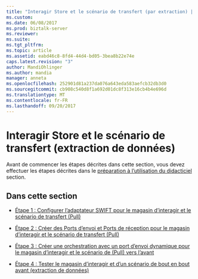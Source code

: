 ```yaml
---
title: "Interagir Store et le scénario de transfert (par extraction) | Documents Microsoft"
ms.custom: 
ms.date: 06/08/2017
ms.prod: biztalk-server
ms.reviewer: 
ms.suite: 
ms.tgt_pltfrm: 
ms.topic: article
ms.assetid: eabd46c8-8fd4-44d4-bd05-3bea8b22e74e
caps.latest.revision: "3"
author: MandiOhlinger
ms.author: mandia
manager: anneta
ms.openlocfilehash: 252901d81a237da076a643eda583aefcb32db3d0
ms.sourcegitcommit: cb908c540d8f1a692d01dc8f313e16cb4b4e696d
ms.translationtype: MT
ms.contentlocale: fr-FR
ms.lasthandoff: 09/20/2017
---
```

# <a name="interact-store-and-forward-pull-scenario"></a>Interagir Store et le scénario de transfert (extraction de données)
Avant de commencer les étapes décrites dans cette section, vous devez effectuer les étapes décrites dans le [préparation à l’utilisation du didacticiel](../../adapters-and-accelerators/fileact-interact/preparing-to-use-the-tutorial1.md) section.  
  
## <a name="in-this-section"></a>Dans cette section  
  
-   [Étape 1 : Configurer l’adaptateur SWIFT pour le magasin d’interagir et le scénario de transfert (Pull)](../../adapters-and-accelerators/fileact-interact/step-1-configure-the-swift-adapter-for-interact-store-and-forward-scenario.md)  
  
-   [Étape 2 : Créer des Ports d’envoi et Ports de réception pour le magasin d’interagir et le scénario de transfert (Pull)](../../adapters-and-accelerators/fileact-interact/step-2-create-send-ports-and-receive-ports-for-the-interact-store-and-forward.md)  
  
-   [Étape 3 : Créer une orchestration avec un port d’envoi dynamique pour le magasin d’interagir et le scénario de (Pull) vers l’avant](../../adapters-and-accelerators/fileact-interact/step-3-create-orchestration-with-dynamic-send-for-interact-store-and-forward.md)  
  
-   [Étape 4 : Tester le magasin d’interagir et d’un scénario de bout en bout avant (extraction de données)](../../adapters-and-accelerators/fileact-interact/step-4-test-the-interact-store-and-forward-pull-end-to-end-scenario.md)